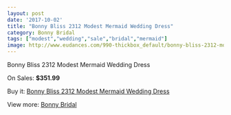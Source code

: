 ```yaml
---
layout: post
date: '2017-10-02'
title: "Bonny Bliss 2312 Modest Mermaid Wedding Dress"
category: Bonny Bridal
tags: ["modest","wedding","sale","bridal","mermaid"]
image: http://www.eudances.com/990-thickbox_default/bonny-bliss-2312-modest-mermaid-wedding-dress.jpg
---
```

Bonny Bliss 2312 Modest Mermaid Wedding Dress

On Sales: **$351.99**
<a href="https://www.eudances.com/en/bonny-bridal/353-bonny-bliss-2312-modest-mermaid-wedding-dress.html"><amp-img layout="responsive" width="600" height="600" src="//www.eudances.com/990-thickbox_default/bonny-bliss-2312-modest-mermaid-wedding-dress.jpg" alt="Bonny Bliss 2312 Modest Mermaid Wedding Dress 0" /></a>
<a href="https://www.eudances.com/en/bonny-bridal/353-bonny-bliss-2312-modest-mermaid-wedding-dress.html"><amp-img layout="responsive" width="600" height="600" src="//www.eudances.com/991-thickbox_default/bonny-bliss-2312-modest-mermaid-wedding-dress.jpg" alt="Bonny Bliss 2312 Modest Mermaid Wedding Dress 1" /></a>

Buy it: [Bonny Bliss 2312 Modest Mermaid Wedding Dress](https://www.eudances.com/en/bonny-bridal/353-bonny-bliss-2312-modest-mermaid-wedding-dress.html "Bonny Bliss 2312 Modest Mermaid Wedding Dress")

View more: [Bonny Bridal](https://www.eudances.com/en/3-bonny-bridal "Bonny Bridal")